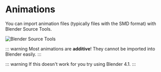 # Animations

You can import animation files (typically files with the SMD format) with Blender Source Tools.

![Blender Source Tools](/blender_source_tools.gif)

::: warning
Most animations are **additive**! They cannot be imported into Blender easily.
:::

::: warning
If this doesn't work for you try using Blender 4.1.
:::
